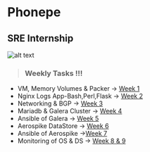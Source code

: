# Phonepe
## SRE Internship

![alt text](https://securecdn.pymnts.com/wp-content/uploads/2020/01/Score-Card-Company-Image-25.png)

>### Weekly Tasks !!!


* VM, Memory Volumes & Packer -> [Week 1](https://github.com/risheethsuryachippada/Phonepe-SRE_Internship/tree/master/W1)
* Nginx Logs App-Bash,Perl,Flask -> [Week 2](https://github.com/risheethsuryachippada/Phonepe-SRE_Internship/tree/master/W2)
* Networking & BGP -> [Week 3](https://github.com/risheethsuryachippada/Phonepe-SRE_Internship/tree/master/W3)
* Mariadb & Galera Cluster -> [Week 4](https://github.com/risheethsuryachippada/Phonepe-SRE_Internship/tree/master/W4)
* Ansible of Galera -> [Week 5](https://github.com/risheethsuryachippada/Phonepe-SRE_Internship/tree/master/W5)
* Aerospike DataStore -> [Week 6](https://github.com/risheethsuryachippada/Phonepe-SRE_Internship/tree/master/W6)
* Ansible of Aerospike ->[Week 7](https://github.com/risheethsuryachippada/Phonepe-SRE_Internship/tree/master/W7)
* Monitoring of OS & DS -> [Week 8 & 9](https://github.com/risheethsuryachippada/Phonepe-SRE_Internship/tree/master/W8&9)
